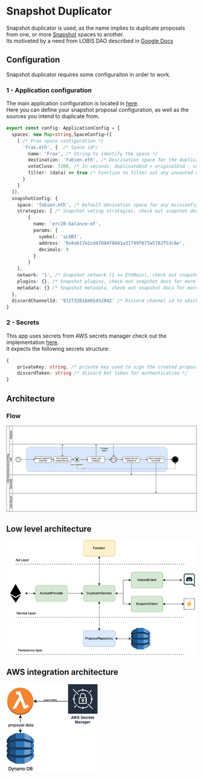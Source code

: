 # Snapshot Duplicator

Snapshot duplicator is used, as the name implies to duplicate proposals from one, or more [Snapshot](https://snapshot.org/) spaces to another.  
Its motiveted by a need from LOBIS DAO described in [Google Docs](https://docs.google.com/document/d/e/2PACX-1vQzzObUGNUEh6zSjrUBL856jlma41t0FHyeqKns6_C1a_q9i2JHVHyTfS2w_UeMBqUhklOdZSNjwhkQ/pub)

## Configuration
Snapshot duplicator requires some configuraiton in order to work.

### 1 - Application configuration
The main application configuration is located in [here](./src/configuration/ApplicationConfig.ts).  
Here you can define your snapshot proposal configuration, as well as the sources you intend to duplicate from.  
```ts
export const config: ApplicationConfig = {
  spaces: new Map<string,SpaceConfig>([
    [ /* Frax space configuration */
      'frax.eth', {  /* Space id*/
        name: 'Frax', /* String to identify the space */
        destination: 'fabien.eth', /* Destination space for the duplicate proposal */
        voteClose: 7200, /* In seconds: duplicateEnd = originalEnd - voteClose */
        filter: (data) => true /* Function to filter out any unwanted duplicates, return false to filter out */
      }
    ]
  ]),
  snapshotConfig: {
    space: 'fabien.eth', /* Default desination space for any missconfigured snapshot */
    strategies: [ /* Snapshot voting strategies, check out snapshot docs for more info */
        {
          name: 'erc20-balance-of',
          params: {
            symbol: 'sLOBI',
            address: '0x8ab17e2cd4f894f8641a31f99f673a5762f53c8e',
            decimals: 9
          }
        }
    ],
    network: '1', /* Snapshot network (1 == EthMain), check out snapshot docs for more info on all the possible networks */
    plugins: {}, /* Snapshot plugins, check out snapshot docs for more info */
    metadata: {} /* Snapshot metadata, check out snapshot docs for more info */
  },
  discordChannelId: '912732018465452042' /* Discord channel id to which the bot will send the message */
}
```

### 2 - Secrets
This app uses secrets from AWS secrets manager check out the implementation [here](./src/configuration/SecretsManager.ts).  
It expects the following secrets structure:  

```ts
{
    privateKey: string, /* private key used to sign the created proposals */
    discordToken: string /* discord bot token for authentication */
}
```

## Architecture

### Flow
![Flow](./docs/bot_arch.drawio.png)

## Low level architecture
![Low level architecture](./docs/low_level_arc.png)

## AWS integration architecture
![AWS integration architecture](./docs/aws_arch.png)